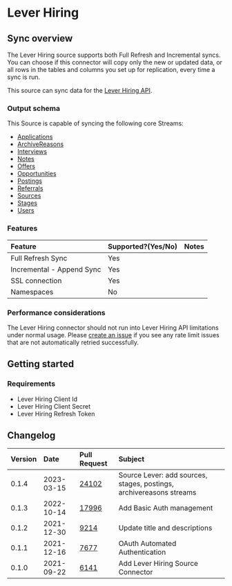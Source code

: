 # Lever Hiring

## Sync overview

The Lever Hiring source supports both Full Refresh and Incremental syncs. You can choose if this connector will copy only the new or updated data, or all rows in the tables and columns you set up for replication, every time a sync is run.

This source can sync data for the [Lever Hiring API](https://hire.lever.co/developer/documentation#introduction).

### Output schema

This Source is capable of syncing the following core Streams:

* [Applications](https://hire.lever.co/developer/documentation#list-all-applications)
* [ArchiveReasons](https://hire.lever.co/developer/documentation#archive-reasons)
* [Interviews](https://hire.lever.co/developer/documentation#list-all-interviews)
* [Notes](https://hire.lever.co/developer/documentation#list-all-notes)
* [Offers](https://hire.lever.co/developer/documentation#list-all-offers)
* [Opportunities](https://hire.lever.co/developer/documentation#list-all-opportunities)
* [Postings](https://hire.lever.co/developer/documentation#postings)
* [Referrals](https://hire.lever.co/developer/documentation#list-all-referrals)
* [Sources](https://hire.lever.co/developer/documentation#sources)
* [Stages](https://hire.lever.co/developer/documentation#stages)
* [Users](https://hire.lever.co/developer/documentation#list-all-users)

### Features

| Feature | Supported?\(Yes/No\) | Notes |
| :--- | :--- | :--- |
| Full Refresh Sync | Yes |  |
| Incremental - Append Sync | Yes |  |
| SSL connection | Yes |  |
| Namespaces | No |  |

### Performance considerations

The Lever Hiring connector should not run into Lever Hiring API limitations under normal usage. Please [create an issue](https://github.com/airbytehq/airbyte/issues) if you see any rate limit issues that are not automatically retried successfully.

## Getting started

### Requirements

* Lever Hiring Client Id
* Lever Hiring Client Secret
* Lever Hiring Refresh Token

## Changelog

| Version | Date | Pull Request | Subject |
| :--- | :--- | :--- | :--- |
| 0.1.4 | 2023-03-15 | [24102](https://github.com/airbytehq/airbyte/pull/24102) | Source Lever: add sources, stages, postings, archivereasons streams |
| 0.1.3 | 2022-10-14 | [17996](https://github.com/airbytehq/airbyte/pull/17996) | Add Basic Auth management |
| 0.1.2 | 2021-12-30 | [9214](https://github.com/airbytehq/airbyte/pull/9214) | Update title and descriptions |
| 0.1.1 | 2021-12-16 | [7677](https://github.com/airbytehq/airbyte/pull/7677) | OAuth Automated Authentication |
| 0.1.0 | 2021-09-22 | [6141](https://github.com/airbytehq/airbyte/pull/6141) | Add Lever Hiring Source Connector |



